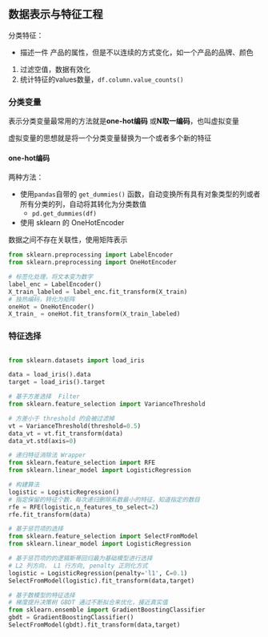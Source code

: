 ## 数据表示与特征工程



分类特征：

- 描述一件 产品的属性，但是不以连续的方式变化，如一个产品的品牌、颜色

1. 过滤空值，数据有效化
2. 统计特征的values数量，`df.column.value_counts()`



### 分类变量

表示分类变量最常用的方法就是**one-hot编码** 或**N取一编码**，也叫虚拟变量

虚拟变量的思想就是将一个分类变量替换为一个或者多个新的特征 



#### one-hot编码

两种方法：

- 使用`pandas`自带的 `get_dummies()` 函数，自动变换所有具有对象类型的列或者所有分类的列，自动将其转化为分类数值
  - `pd.get_dummies(df)`
- 使用 sklearn 的 OneHotEncoder

数据之间不存在关联性，使用矩阵表示

```python
from sklearn.preprocessing import LabelEncoder
from sklearn.preprocessing import OneHotEncoder

# 标签化处理，将文本变为数字
label_enc = LabelEncoder()
X_train_labeled = label_enc.fit_transform(X_train)
# 独热编码，转化为矩阵
oneHot = OneHotEncoder()
X_train_ = oneHot.fit_transform(X_train_labeled)
```

### 特征选择

```python

from sklearn.datasets import load_iris

data = load_iris().data
target = load_iris().target

# 基于方差选择  Filter
from sklearn.feature_selection import VarianceThreshold

# 方差小于 threshold 的会被过滤掉
vt = VarianceThreshold(threshold=0.5)
data_vt = vt.fit_transform(data)
data_vt.std(axis=0)

# 递归特征消除法 Wrapper
from sklearn.feature_selection import RFE
from sklearn.linear_model import LogisticRegression

# 构建算法
logistic = LogisticRegression()
# 指定保留的特征个数，每次递归删除系数最小的特征，知道指定的数目
rfe = RFE(logistic,n_features_to_select=2)
rfe.fit_transform(data)

# 基于惩罚项的选择
from sklearn.feature_selection import SelectFromModel
from sklearn.linear_model import LogisticRegression

# 基于惩罚项的的逻辑斯蒂回归最为基础模型进行选择
# L2 列方向， L1 行方向, penalty 正则化方式
logistic = LogisticRegression(penalty='l1', C=0.1)
SelectFromModel(logistic).fit_transform(data,target)

# 基于数模型的特征选择
# 梯度提升决策树 GBDT 通过不断拟合来优化，接近真实值
from sklearn.ensemble import GradientBoostingClassifier
gbdt = GradientBoostingClassifier()
SelectFromModel(gbdt).fit_transform(data,target)

```

